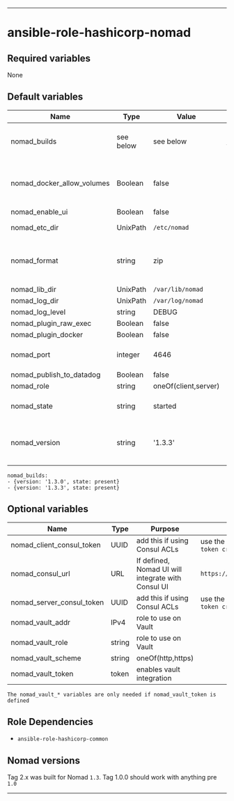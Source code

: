 ----
# ansible-role-hashicorp-nomad

## Required variables
None

## Default variables
| Name | Type | Value | Purpose |
| ---- | ---- | ----- | ------- |
| nomad_builds | see below | see below | decides with versions of the binary to install |
| nomad_docker_allow_volumes | Boolean | false | whether a Nomad client should allow Docker volumes |
| nomad_enable_ui | Boolean | false ||
| nomad_etc_dir | UnixPath | `/etc/nomad` | where the config lives |
| nomad_format | string | zip | used to work out the name of the Nomad archive |
| nomad_lib_dir | UnixPath | `/var/lib/nomad` ||
| nomad_log_dir | UnixPath | `/var/log/nomad` ||
| nomad_log_level | string | DEBUG ||
| nomad_plugin_raw_exec | Boolean | false ||
| nomad_plugin_docker | Boolean | false ||
| nomad_port | integer | 4646 | where the Nomad UI listens |
| nomad_publish_to_datadog | Boolean | false ||
| nomad_role | string | oneOf(client,server) ||
| nomad_state | string | started | anything supported by systemctl ||
| nomad_version | string | '1.3.3' | defines which of the entries in `nomad_builds` is active |
```
nomad_builds:
- {version: '1.3.0', state: present}
- {version: '1.3.3', state: present}
```

## Optional variables
| Name | Type | Purpose | Example |
| ---- | ---- | ------- | ------- |
| nomad_client_consul_token | UUID | add this if using Consul ACLs | use the output from `consul acl token create` |
| nomad_consul_url | URL | If defined, Nomad UI will integrate with Consul UI | `https://consul.example.com/ui` |
| nomad_server_consul_token | UUID | add this if using Consul ACLs | use the output from `consul acl token create` |
| nomad_vault_addr | IPv4 | role to use on Vault ||
| nomad_vault_role | string | role to use on Vault ||
| nomad_vault_scheme | string | oneOf(http,https) ||
| nomad_vault_token | token | enables vault integration ||
```
The nomad_vault_* variables are only needed if nomad_vault_token is defined
```

## Role Dependencies
- `ansible-role-hashicorp-common`

## Nomad versions
Tag 2.x was built for Nomad `1.3`.  Tag 1.0.0 should work with anything pre `1.0`
****
